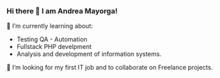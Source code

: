 ### Hi there 👋 I am Andrea Mayorga! 

🌱 I’m currently learning about:
- Testing QA - Automation
- Fullstack PHP develpment
- Analysis and development of information systems.

👯 I’m looking for my first IT job and to collaborate on Freelance projects.
